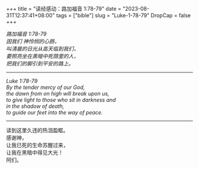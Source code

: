 +++
title = "读经感动：路加福音 1:78-79"
date = "2023-08-31T12:37:41+08:00"
tags = ["bible"]
slug = "Luke-1-78-79"
DropCap = false
+++

<p style="text-align:left"><em>
路加福音 1:78-79<br>
因我们 神怜悯的心肠，<br>
叫清晨的日光从高天临到我们，<br>
要照亮坐在黑暗中死荫里的人，<br>
把我们的脚引到平安的路上。</em></p>

---

<p style="text-align:left"><em>
Luke 1:78-79<br>
By the tender mercy of our God,<br>
the dawn from on high will break upon us,<br>
to give light to those who sit in darkness and<br>
in the shadow of death,<br>
to guide our feet into the way of peace.</em></p>

---

读到这里久违的热泪盈眶。<br>
感谢神，<br>
让我已死的生命苏醒过来，<br>
让我在黑暗中得见大光！<br>
阿们。